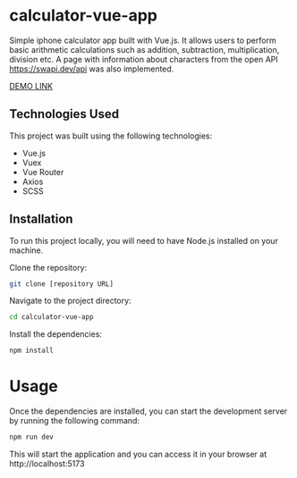 # calculator-vue-app
Simple iphone calculator app built with Vue.js. It allows users to perform basic arithmetic calculations such as addition, subtraction, multiplication, division etc. A page with information about characters from the open API https://swapi.dev/api was also implemented.

[DEMO LINK](https://calculator-vue-app.vercel.app/)

## Technologies Used
This project was built using the following technologies:

- Vue.js
- Vuex
- Vue Router
- Axios
- SCSS

## Installation
To run this project locally, you will need to have Node.js installed on your machine.

Clone the repository:
```sh
git clone [repository URL]
```

Navigate to the project directory:
```sh
cd calculator-vue-app
```

Install the dependencies:
```sh
npm install
```

# Usage
Once the dependencies are installed, you can start the development server by running the following command:

```sh
npm run dev
```
This will start the application and you can access it in your browser at http://localhost:5173
